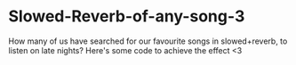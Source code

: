 # Slowed-Reverb-of-any-song-3
How many of us have searched for our favourite songs in slowed+reverb, to listen on late nights? Here's some code to achieve the effect &lt;3
